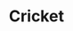 ---
title: Cricket
description: Cricket sports
image:

# Badge style
style:
    background: "#2a9d8f"
    color: "#fff"
---